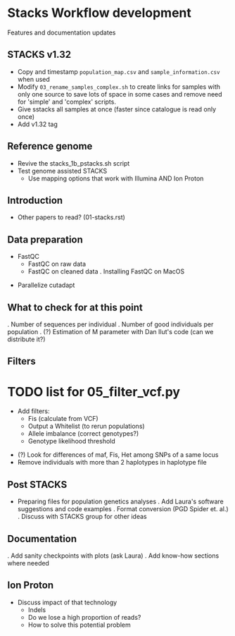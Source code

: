 # Stacks Workflow development
Features and documentation updates

## STACKS v1.32
* Copy and timestamp `population_map.csv` and `sample_information.csv` when used
* Modify `03_rename_samples_complex.sh` to create links for samples with only
  one source to save lots of space in some cases and remove need for 'simple'
  and 'complex' scripts.
* Give sstacks all samples at once (faster since catalogue is read only once)
* Add v1.32 tag

## Reference genome
* Revive the stacks_1b_pstacks.sh script
* Test genome assisted STACKS
  - Use mapping options that work with Illumina AND Ion Proton

## Introduction
- Other papers to read? (01-stacks.rst)

## Data preparation
- FastQC
  - FastQC on raw data
  - FastQC on cleaned data
  . Installing FastQC on MacOS
* Parallelize cutadapt

## What to check for at this point
. Number of sequences per individual
. Number of good individuals per population
. (?) Estimation of M parameter with Dan Ilut's code (can we distribute it?)

## Filters
# TODO list for 05_filter_vcf.py
* Add filters:
  * Fis (calculate from VCF)
  * Output a Whitelist (to rerun populations)
  - Allele imbalance (correct genotypes?)
  - Genotype likelihood threshold

- (?) Look for differences of maf, Fis, Het among SNPs of a same locus
- Remove individuals with more than 2 haplotypes in haplotype file

## Post STACKS
* Preparing files for population genetics analyses
. Add Laura's software suggestions and code examples
. Format conversion (PGD Spider et. al.)
. Discuss with STACKS group for other ideas

## Documentation
. Add sanity checkpoints with plots (ask Laura)
. Add know-how sections where needed

## Ion Proton
* Discuss impact of that technology
  - Indels
  - Do we lose a high proportion of reads?
  - How to solve this potential problem

